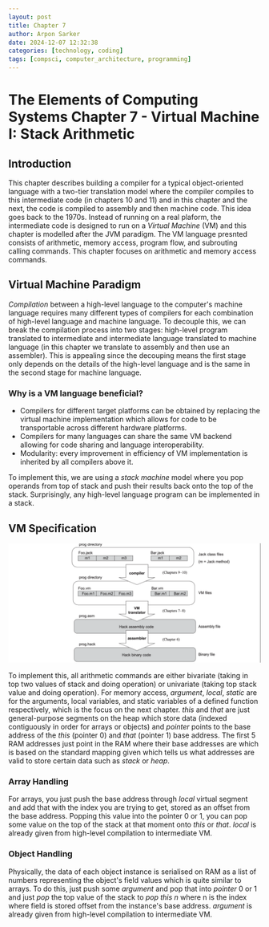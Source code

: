 ```yaml
---
layout: post
title: Chapter 7
author: Arpon Sarker
date: 2024-12-07 12:32:38
categories: [technology, coding]
tags: [compsci, computer_architecture, programming]
---
```


# The Elements of Computing Systems Chapter 7 - Virtual Machine I: Stack Arithmetic

## Introduction
This chapter describes building a compiler for a typical object-oriented language with a two-tier translation model where the compiler compiles to this intermediate code (in chapters 10 and 11) and in this chapter and the next, the code is compiled to assembly and then machine code. This idea goes back to the 1970s. Instead of running on a real plaform, the intermediate code is designed to run on a *Virtual Machine* (VM) and this chapter is modelled after the JVM paradigm. The VM language presnted consists of arithmetic, memory access, program flow, and subrouting calling commands. This chapter focuses on arithmetic and memory access commands.


## Virtual Machine Paradigm
*Compilation* between a high-level language to the computer's machine language requires many different types of compilers for each combination of high-level language and machine language. To decouple this, we can break the compilation process into two stages: high-level program translated to intermediate and intermediate language translated to machine language (in this chapter we translate to assembly and then use an assembler). This is appealing since the decouping means the first stage only depends on the details of the high-level language and is the same in the second stage for machine language. 

### Why is a VM language beneficial?
- Compilers for different target platforms can be obtained by replacing the virtual machine implementation which allows for code to be transportable across different hardware platforms. 
- Compilers for many languages can share the same VM backend allowing for code sharing and language interoperability.
- Modularity: every improvement in efficiency of VM implementation is inherited by all compilers above it. 

To implement this, we are using a *stack machine* model where you pop operands from top of stack and push their results back onto the top of the stack. Surprisingly, any high-level language program can be implemented in a stack.

## VM Specification
![VM hierarchyu](img/2024/vm_hierarchy.png)

To implement this, all arithmetic commands are either bivariate (taking in top two values of stack and doing operation) or univariate (taking top stack value and doing operation). For memory access, *argument*, *local*, *static* are for the arguments, local variables, and static variables of a defined function respectively, which is the focus on the next chapter. *this* and *that* are just general-purpose segments on the heap which store data (indexed contiguously in order for arrays or objects) and *pointer* points to the base address of the *this* (pointer 0) and *that* (pointer 1) base address. The first 5 RAM addresses just point in the RAM where their base addresses are which is based on the standard mapping given which tells us what addresses are valid to store certain data such as *stack* or *heap*.
### Array Handling
For arrays, you just push the base address through *local* virtual segment and add that with the index you are trying to get, stored as an offset from the base address. Popping this value into the pointer 0 or 1, you can pop some value on the top of the stack at that moment onto *this* or *that*. *local* is already given from high-level compilation to intermediate VM.

### Object Handling
Physically, the data of each object instance is serialised on RAM as a list of numbers representing the object's field values which is quite similar to arrays. To do this, just push some *argument* and pop that into *pointer*  0 or 1 and just *pop* the top value of the stack to *pop this n* where n is the index where field is stored offset from the instance's base address. *argument* is already given from high-level compilation to intermediate VM.
